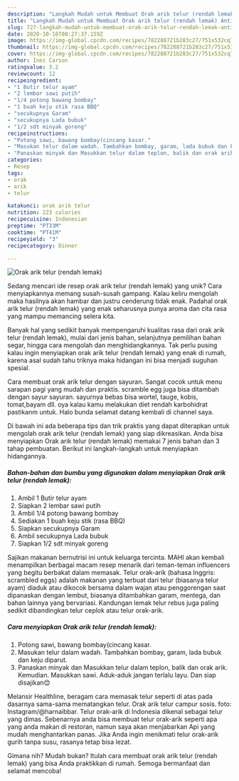 ```yaml
---
description: "Langkah Mudah untuk Membuat Orak arik telur (rendah lemak) Anti Gagal"
title: "Langkah Mudah untuk Membuat Orak arik telur (rendah lemak) Anti Gagal"
slug: 727-langkah-mudah-untuk-membuat-orak-arik-telur-rendah-lemak-anti-gagal
date: 2020-10-16T08:27:37.159Z
image: https://img-global.cpcdn.com/recipes/782288721b283c27/751x532cq70/orak-arik-telur-rendah-lemak-foto-resep-utama.jpg
thumbnail: https://img-global.cpcdn.com/recipes/782288721b283c27/751x532cq70/orak-arik-telur-rendah-lemak-foto-resep-utama.jpg
cover: https://img-global.cpcdn.com/recipes/782288721b283c27/751x532cq70/orak-arik-telur-rendah-lemak-foto-resep-utama.jpg
author: Inez Carson
ratingvalue: 3.2
reviewcount: 12
recipeingredient:
- "1 Butir telur ayam"
- "2 lembar sawi putih"
- "1/4 potong bawang bombay"
- "1 buah keju stik rasa BBQ"
- "secukupnya Garam"
- "secukupnya Lada bubuk"
- "1/2 sdt minyak goreng"
recipeinstructions:
- "Potong sawi, bawang bombay(cincang kasar."
- "Masukan telur dalam wadah. Tambahkan bombay, garam, lada bubuk dan keju diparut."
- "Panaskan minyak dan Masukkan telur dalam teplon, balik dan orak arik. Kemudian. Masukkan sawi. Aduk-aduk jangan terlalu layu. Dan siap disajikan😊"
categories:
- Resep
tags:
- orak
- arik
- telur

katakunci: orak arik telur 
nutrition: 223 calories
recipecuisine: Indonesian
preptime: "PT33M"
cooktime: "PT41M"
recipeyield: "3"
recipecategory: Dinner

---
```



![Orak arik telur (rendah lemak)](https://img-global.cpcdn.com/recipes/782288721b283c27/751x532cq70/orak-arik-telur-rendah-lemak-foto-resep-utama.jpg)

Sedang mencari ide resep orak arik telur (rendah lemak) yang unik? Cara menyiapkannya memang susah-susah gampang. Kalau keliru mengolah maka hasilnya akan hambar dan justru cenderung tidak enak. Padahal orak arik telur (rendah lemak) yang enak seharusnya punya aroma dan cita rasa yang mampu memancing selera kita.

Banyak hal yang sedikit banyak mempengaruhi kualitas rasa dari orak arik telur (rendah lemak), mulai dari jenis bahan, selanjutnya pemilihan bahan segar, hingga cara mengolah dan menghidangkannya. Tak perlu pusing kalau ingin menyiapkan orak arik telur (rendah lemak) yang enak di rumah, karena asal sudah tahu triknya maka hidangan ini bisa menjadi suguhan spesial.

Cara membuat orak arik telur dengan sayuran. Sangat cocok untuk menu sarapan pagi yang mudah dan praktis. scramble egg juga bisa ditambah dengan sayur sayuran. sayurnya bebas bisa wortel, tauge, kobis, tomat,bayam dll. oya kalau kamu melakukan diet rendah karbohidrat pastikanm untuk. Halo bunda selamat datang kembali di channel saya.


Di bawah ini ada beberapa tips dan trik praktis yang dapat diterapkan untuk mengolah orak arik telur (rendah lemak) yang siap dikreasikan. Anda bisa menyiapkan Orak arik telur (rendah lemak) memakai 7 jenis bahan dan 3 tahap pembuatan. Berikut ini langkah-langkah untuk menyiapkan hidangannya.

<!--inarticleads1-->

##### Bahan-bahan dan bumbu yang digunakan dalam menyiapkan Orak arik telur (rendah lemak):

1. Ambil 1 Butir telur ayam
1. Siapkan 2 lembar sawi putih
1. Ambil 1/4 potong bawang bombay
1. Sediakan 1 buah keju stik (rasa BBQ)
1. Siapkan secukupnya Garam
1. Ambil secukupnya Lada bubuk
1. Siapkan 1/2 sdt minyak goreng


Sajikan makanan bernutrisi ini untuk keluarga tercinta. MAHI akan kembali menampilkan berbagai macam resep menarik dari teman-teman influencers yang begitu berbakat dalam memasak. Telur orak-arik (bahasa Inggris: scrambled eggs) adalah makanan yang terbuat dari telur (biasanya telur ayam) diaduk atau dikocok bersama dalam wajan atau penggorengan saat dipanaskan dengan lembut, biasanya ditambahkan garam, mentega, dan bahan lainnya yang bervariasi. Kandungan lemak telur rebus juga paling sedikit dibandingkan telur ceplok atau telur orak-arik. 

<!--inarticleads2-->

##### Cara menyiapkan Orak arik telur (rendah lemak):

1. Potong sawi, bawang bombay(cincang kasar.
1. Masukan telur dalam wadah. Tambahkan bombay, garam, lada bubuk dan keju diparut.
1. Panaskan minyak dan Masukkan telur dalam teplon, balik dan orak arik. Kemudian. Masukkan sawi. Aduk-aduk jangan terlalu layu. Dan siap disajikan😊


Melansir Healthline, beragam cara memasak telur seperti di atas pada dasarnya sama-sama mematangkan telur. Orak arik telur campur sosis. foto: Instagram/@harnaibbar. Telur orak-arik di Indonesia dikenal sebagai telur yang dimas. Sebenarnya anda bisa membuat telur orak-arik seperti apa yang anda makan di restoran, namun saya akan menjabarkan Api yang mudah menghantarkan panas. Jika Anda ingin menikmati telur orak-arik gurih tanpa susu, rasanya tetap bisa lezat. 

Gimana nih? Mudah bukan? Itulah cara membuat orak arik telur (rendah lemak) yang bisa Anda praktikkan di rumah. Semoga bermanfaat dan selamat mencoba!
